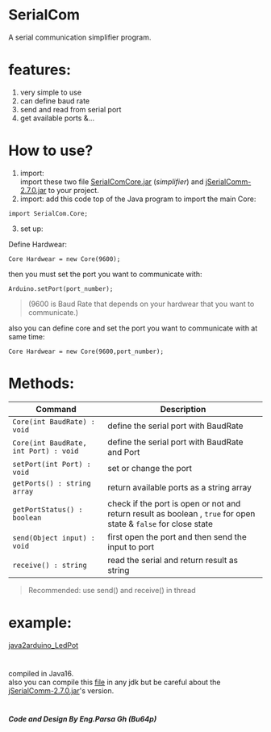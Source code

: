 # SerialCom
A serial communication simplifier program.

# features:
1. very simple to use
2. can define baud rate
3. send and read from serial port
4. get available ports
&...

# How to use?
1. import:  
 import these two file [SerialComCore.jar](https://github.com/Bu64p/SerialCom/blob/main/Jar/SerialComCore.jar) (*simplifier*) and [jSerialComm-2.7.0.jar](https://github.com/Bu64p/SerialCom/blob/main/Jar/jSerialComm-2.7.0.jar) to your project.
2. import:
 add this code top of the Java program to import the main Core:
 
 ```
 import SerialCom.Core;
 ```
 
3. set up:

Define Hardwear:

```
Core Hardwear = new Core(9600);
```

then you must set the port you want to communicate with:

```
Arduino.setPort(port_number);
```

> (9600 is Baud Rate that depends on your hardwear that you want to communicate.)

also you can define core and set the port you want to communicate with at same time:

```
Core Hardwear = new Core(9600,port_number);
```

# Methods:
| Command | Description |
| ---------- | --------- |
| `Core(int BaudRate) : void` | define the serial port with BaudRate |
| `Core(int BaudRate, int Port) : void` | define the serial port with BaudRate and Port |
| `setPort(int Port) : void` | set or change the port |
| `getPorts() : string array` | return available ports as a string array |
| `getPortStatus() : boolean` | check if the port is open or not and return result as boolean , ```true``` for open state & ```false``` for close state|
| `send(Object input) : void` | first open the port and then send the input to port |
| `receive() : string` | read the serial and return result as string |

> Recommended: use send() and receive() in thread

# example:

[java2arduino_LedPot](https://github.com/Bu64p/java2arduino_LedPot)

    
    
#
 compiled in Java16.   
 also you can compile this [file](https://github.com/Bu64p/SerialCom/blob/main/SerialCom/src/SerialCom/Core.java) in any jdk but be careful about the [jSerialComm-2.7.0.jar](https://github.com/Bu64p/SerialCom/blob/main/Jar/jSerialComm-2.7.0.jar)'s version.


#
<b><i>Code and Design By Eng.Parsa Gh (Bu64p)</b></i>


